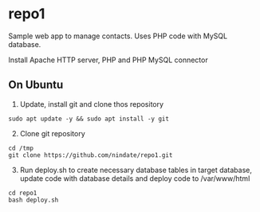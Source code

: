 repo1
=====

Sample web app to manage contacts. Uses PHP code with MySQL database.

Install Apache HTTP server, PHP and PHP MySQL connector

On Ubuntu
---------

1. Update, install git and clone thos repository

```
sudo apt update -y && sudo apt install -y git
```

2. Clone git repository

```
cd /tmp
git clone https://github.com/nindate/repo1.git
```

3. Run deploy.sh to create necessary database tables in target database, update code with database details and deploy code to /var/www/html

```
cd repo1
bash deploy.sh
```
